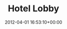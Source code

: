 ---
title:		"Hotel Lobby"
type:		"photos"
mediatype:		"upload"
location:		"Kerry, Ireland"
date:		"2012-04-01 16:53:10+00:00"
album:		"abandoned"
filename:		"rian-ro-kerry-lobby.md"
series:		"kerry"
cl_public_id:		"abandoned/rian-ro-kerry-lobby"
cl_version:		1497000113
format:		"tiff"
bytes:		6176308
width:		2560
height:		1440
colours:
- "#322916"
- "#281A17"
- "#74643E"
- "#32280A"
- "#2C2825"
- "#82766F"
- "#D6CBC1"
- "#C2AE82"
- "#74594B"
- "#1C0508"
- "#773B41"
- "#7E806E"
- "#1F1D20"
- "#282F2B"
- "#1F2215"
- "#C6C6B9"
- "#121B10"
- "#7B7644"
- "#1D1019"
- "#7B102F"
exposure_mode:		"Auto"
program:		"Aperture-priority AE"
aperture:		"2.5"
focal_length:		"35.0 mm"
iso:		"200"
shutter_speed:		"1/50"
metering:		"Multi-segment"
flash:		"Off, Did not fire"
white_balance:		"Custom"
colour_temp:		"4850"
has_crop:		"true"
orientation:		"Horizontal (normal)"
camera_model:		"NIKON D7000"
lens_info:		"35mm f/1.8"
artist:		"Matt Finucane"
x_resolution:		"300"
y_resolution:		"300"
---